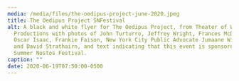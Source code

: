 ```yaml
---
media: /media/files/the-oedipus-project-june-2020.jpeg
title: The Oedipus Project SNFestival
alt: A black and white flyer for The Oedipus Project, from Theater of War
  Productions with photos of John Turturro, Jeffrey Wright, Frances McDormand,
  Oscar Isaac, Frankie Faison, New York City Public Advocate Jumaane Williams,
  and David Strathairn, and text indicating that this event is sponsored by the
  Summer Nostos Festival.
caption: ""
date: 2020-06-19T07:50:00-0500
---
```

